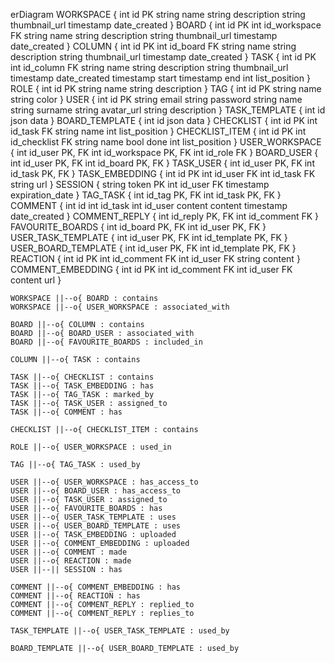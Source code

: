 erDiagram
    WORKSPACE { 
        int id PK
        string name
        string description
        string thumbnail_url
        timestamp date_created
    }
    BOARD {
        int id PK
        int id_workspace FK
        string name
        string description
        string thumbnail_url
        timestamp date_created
    }
    COLUMN {
        int id PK
        int id_board FK
        string name
        string description
        string thumbnail_url
        timestamp date_created
    }
    TASK {
        int id PK
        int id_column FK
        string name
        string description
        string thumbnail_url
        timestamp date_created
        timestamp start
        timestamp end
        int list_position
    }
    ROLE {
        int id PK
        string name
        string description
    }
    TAG {
        int id PK
        string name
        string color
    }
    USER {
        int id PK
        string email
        string password
        string name
        string surname
        string avatar_url
        string description
    }
    TASK_TEMPLATE {
        int id
        json data
    }
    BOARD_TEMPLATE {
        int id
        json data
    }
    CHECKLIST {
        int id PK
        int id_task FK
        string name
        int list_position
    }
    CHECKLIST_ITEM {
        int id PK
        int id_checklist FK
        string name
        bool done
        int list_position
    }
    USER_WORKSPACE {
        int id_user PK, FK
        int id_workspace PK, FK
        int id_role FK
    }
    BOARD_USER {
        int id_user PK, FK
        int id_board PK, FK
    }
    TASK_USER {
        int id_user PK, FK
        int id_task PK, FK
    }
    TASK_EMBEDDING {
        int id PK
        int id_user FK
        int id_task FK
        string url
    }
    SESSION {
        string token PK
        int id_user FK
        timestamp expiration_date
    }
    TAG_TASK {
        int id_tag PK, FK
        int id_task PK, FK
    }
    COMMENT {
        int id
        int id_task
        int id_user
        content content
        timestamp date_created
    }
    COMMENT_REPLY {
        int id_reply PK, FK
        int id_comment FK
    }
    FAVOURITE_BOARDS {
        int id_board PK, FK
        int id_user PK, FK
    }
    USER_TASK_TEMPLATE {
        int id_user PK, FK
        int id_template PK, FK
    }   
    USER_BOARD_TEMPLATE {
        int id_user PK, FK
        int id_template PK, FK
    }   
    REACTION {
        int id PK
        int id_comment FK
        int id_user FK
        string content
    }
    COMMENT_EMBEDDING {
        int id PK
        int id_comment FK
        int id_user FK
        content url
    }

    WORKSPACE ||--o{ BOARD : contains
    WORKSPACE ||--o{ USER_WORKSPACE : associated_with

    BOARD ||--o{ COLUMN : contains
    BOARD ||--o{ BOARD_USER : associated_with
    BOARD ||--o{ FAVOURITE_BOARDS : included_in

    COLUMN ||--o{ TASK : contains

    TASK ||--o{ CHECKLIST : contains
    TASK ||--o{ TASK_EMBEDDING : has
    TASK ||--o{ TAG_TASK : marked_by
    TASK ||--o{ TASK_USER : assigned_to
    TASK ||--o{ COMMENT : has

    CHECKLIST ||--o{ CHECKLIST_ITEM : contains

    ROLE ||--o{ USER_WORKSPACE : used_in

    TAG ||--o{ TAG_TASK : used_by

    USER ||--o{ USER_WORKSPACE : has_access_to
    USER ||--o{ BOARD_USER : has_access_to
    USER ||--o{ TASK_USER : assigned_to
    USER ||--o{ FAVOURITE_BOARDS : has
    USER ||--o{ USER_TASK_TEMPLATE : uses
    USER ||--o{ USER_BOARD_TEMPLATE : uses
    USER ||--o{ TASK_EMBEDDING : uploaded
    USER ||--o{ COMMENT_EMBEDDING : uploaded
    USER ||--o{ COMMENT : made
    USER ||--o{ REACTION : made
    USER ||--|| SESSION : has

    COMMENT ||--o{ COMMENT_EMBEDDING : has
    COMMENT ||--o{ REACTION : has
    COMMENT ||--o{ COMMENT_REPLY : replied_to
    COMMENT ||--o{ COMMENT_REPLY : replies_to

    TASK_TEMPLATE ||--o{ USER_TASK_TEMPLATE : used_by

    BOARD_TEMPLATE ||--o{ USER_BOARD_TEMPLATE : used_by